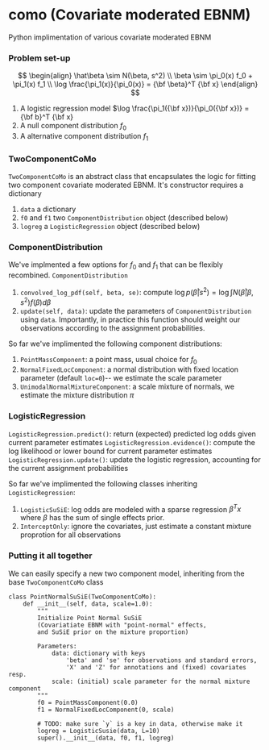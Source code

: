# como (Covariate moderated EBNM)

Python implimentation of various covariate moderated EBNM

### Problem set-up

$$
\begin{align}
\hat\beta \sim N(\beta, s^2) \\
\beta \sim \pi_0(x) f_0 + \pi_1(x) f_1 \\
\log \frac{\pi_1(x)}{\pi_0(x)} = {\bf \beta}^T {\bf x}
\end{align}
$$


1. A logistic regression model $\log \frac{\pi_1({\bf x})}{\pi_0({\bf x})} = {\bf b}^T {\bf x}
1. A null component distribution $f_0$
1. A alternative component distribution $f_1$

### TwoComponentCoMo

`TwoComponentCoMo` is an abstract class that encapsulates the logic for fitting two component covariate moderated EBNM.
It's constructor requires a dictionary 
1. `data` a dictionary
1. `f0` and `f1` two `ComponentDistribution` object (described below)
1. `logreg` a `LogisticRegression` object (described below)


### ComponentDistribution

We've implmented a few options for $f_0$ and $f_1$ that can be flexibly recombined. `ComponentDistribution`

1. `convolved_log_pdf(self, beta, se)`: compute $\log p(\hat\beta | s^2) = \log \int N(\hat\beta | \beta, s^2) f(\beta) d\beta$
1. `update(self, data)`: update the parameters of `ComponentDistribution` using `data`. Importantly, in practice this function should weight our observations according to the assignment probabilities.


So far we've implimented the following component distributions:

1. `PointMassComponent`: a point mass, usual choice for $f_0$
1. `NormalFixedLocComponent`: a normal distribution with fixed location parameter (default `loc=0`)-- we estimate the scale parameter
1. `UnimodalNormalMixtureComponent`: a scale mixture of normals, we estimate the mixture distribution $\pi$

### LogisticRegression

`LogisticRegression.predict()`: return (expected) predicted log odds given current parameter estimates
`LogisticRegression.evidence()`: compute the log likelihood or lower bound for current parameter estimates
`LogisticRegression.update()`: update the logistic regression, accounting for the current assignment probabilities

So far we've implimented the following classes inheriting `LogisticRegression`:

1. `LogisticSuSiE`: log odds are modeled with a sparse regression $\beta^T x$ where $\beta$ has the sum of single effects prior.
1. `InterceptOnly`: ignore the covariates, just estimate a constant mixture proprotion for all observations

### Putting it all together
We can easily specify a new two component model, inheriting from the base `TwoComponentCoMo` class

```
class PointNormalSuSiE(TwoComponentCoMo):
    def __init__(self, data, scale=1.0):
        """
        Initialize Point Normal SuSiE
        (Covariatiate EBNM with "point-normal" effects,
        and SuSiE prior on the mixture proportion)

        Parameters:
            data: dictionary with keys
                'beta' and 'se' for observations and standard errors,
                'X' and 'Z' for annotations and (fixed) covariates resp.
            scale: (initial) scale parameter for the normal mixture component
        """
        f0 = PointMassComponent(0.0)
        f1 = NormalFixedLocComponent(0, scale)
        
        # TODO: make sure `y` is a key in data, otherwise make it
        logreg = LogisticSusie(data, L=10)
        super().__init__(data, f0, f1, logreg)
```
